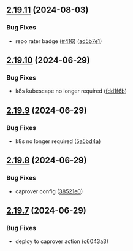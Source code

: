 ## [2.19.11](https://github.com/EddieHubCommunity/good-first-issue-finder/compare/v2.19.10...v2.19.11) (2024-08-03)


### Bug Fixes

* repo rater badge ([#416](https://github.com/EddieHubCommunity/good-first-issue-finder/issues/416)) ([ad5b7e1](https://github.com/EddieHubCommunity/good-first-issue-finder/commit/ad5b7e1c6fd652cc94b983dcad595081c97c47ab))



## [2.19.10](https://github.com/EddieHubCommunity/good-first-issue-finder/compare/v2.19.9...v2.19.10) (2024-06-29)


### Bug Fixes

* k8s kubescape no longer required ([fdd1f6b](https://github.com/EddieHubCommunity/good-first-issue-finder/commit/fdd1f6b24688e9ebe30a467c67304bbe26eda68a))



## [2.19.9](https://github.com/EddieHubCommunity/good-first-issue-finder/compare/v2.19.8...v2.19.9) (2024-06-29)


### Bug Fixes

* k8s no longer required ([5a5bd4a](https://github.com/EddieHubCommunity/good-first-issue-finder/commit/5a5bd4ab4f7c360ca2f4f1a132297689abbc115d))



## [2.19.8](https://github.com/EddieHubCommunity/good-first-issue-finder/compare/v2.19.7...v2.19.8) (2024-06-29)


### Bug Fixes

* caprover config ([38521e0](https://github.com/EddieHubCommunity/good-first-issue-finder/commit/38521e035edc251675ad28f5914aac477c4c5fae))



## [2.19.7](https://github.com/EddieHubCommunity/good-first-issue-finder/compare/v2.19.6...v2.19.7) (2024-06-29)


### Bug Fixes

* deploy to caprover action ([c6043a3](https://github.com/EddieHubCommunity/good-first-issue-finder/commit/c6043a3f89de829bcadb1b0cc2c26c177913071e))



